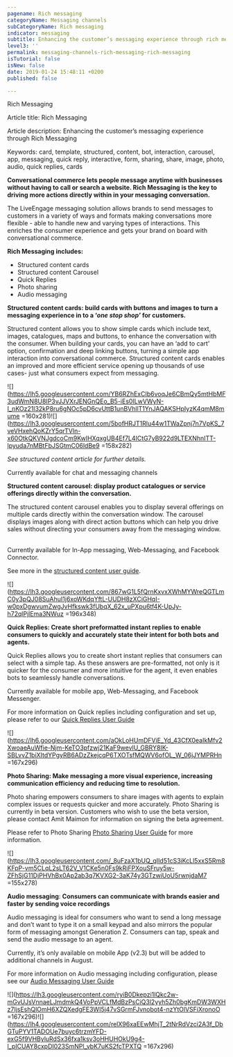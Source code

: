 ```yaml
---
pagename: Rich messaging
categoryName: Messaging channels
subCategoryName: Rich messaging
indicator: messaging
subtitle: Enhancing the customer’s messaging experience through rich messaging
level3: ''
permalink: messaging-channels-rich-messaging-rich-messaging
isTutorial: false
isNew: false
date: 2019-01-24 15:48:11 +0200
published: false

---
```

Rich Messaging

Article title: Rich Messaging

Article description: Enhancing the customer’s messaging experience through Rich Messaging

Keywords: card, template, structured, content, bot, interaction, carousel, app, messaging, quick reply, interactive, form, sharing, share, image, photo, audio, quick replies, cards

**Conversational commerce lets people message anytime with businesses without having to call or search a website. Rich Messaging is the key to driving more actions directly within in your messaging conversation.**

The LiveEngage messaging solution allows brands to send messages to customers in a variety of ways and formats making conversations more flexible - able to handle new and varying types of interactions. This enriches the consumer experience and gets your brand on board with conversational commerce.

**Rich Messaging includes:**

* Structured content cards
* Structured content Carousel  
* Quick Replies 
* Photo sharing 
* Audio messaging

**Structured content cards: build cards with buttons and images to turn a messaging experience in to a ‘_one stop shop’_ for customers.**

Structured content allows you to show simple cards which include text, images, catalogues, maps and buttons, to enhance the conversation with the consumer. When building your cards, you can have an ‘add to cart’ option, confirmation and deep linking buttons, turning a simple app interaction into conversational commerce. Structured content cards enables an improved and more efficient service opening up thousands of use cases- just what consumers expect from messaging.

  
  
![](https://lh5.googleusercontent.com/YB6RZhExCIb6voqJe6CBmQy5mtHbMF3udWmN8U8IP3vJJVXrJENGnQEo_B5-iEs0ILwVWyN-I_nKOz21l32kP8ru6gNOc5pD6cvUttB1unBVhllT1YnJAQAKSHpIyzK4qmM8mume =160x281)![](https://lh3.googleusercontent.com/5bofHRJT1Rlu44w1TWaZpnj7n7VpKS_7veVHxehQoKZrY5qrTVln-x60OtkQKVNJgdcoCm9KwIHXqxgUB4Ef7L4ICtG7yB922d9LTEXNhnITT-lpyuda7nMBtFbJSGtmC06ldBe9 =158x282)

_See structured content article for further details._

Currently available for chat and messaging channels   

**Structured content carousel: display product catalogues or service offerings directly within the conversation.** 

The structured content carousel enables you to display several offerings on multiple cards directly within the conversation window. The carousel displays images along with direct action buttons which can help you drive sales without directing your consumers away from the messaging window.   

Currently available for In-App messaging, Web-Messaging, and Facebook Connector.

See more in the [structured content user guide](https://s3-eu-west-1.amazonaws.com/ce-sr/CA/User+guides/Structured+Content/Structured+Content+for+Messaging.pdf).

![](https://lh3.googleusercontent.com/867wG1L5fQrnKxvxXWhMYWreQGTLmC0y3pQJ08SuAhuI1j6xoWKdqYftL-UUDH8zXCiGHqI-w0pxDgwvumZwgJvHfkswk3fUbqX_62x_uPXpu6tf4K-UpJy-h72qlPjlEma3NWuz =196x348)

**Quick Replies: Create short preformatted instant replies to enable consumers to quickly and accurately state their intent for both bots and agents.**

Quick Replies allows you to create short instant replies that consumers can select with a simple tap. As these answers are pre-formatted, not only is it quicker for the consumer and more intuitive for the agent, it even enables bots to seamlessly handle conversations. 

Currently available for mobile app, Web-Messaging, and Facebook Messenger.   

For more information on Quick replies including configuration and set up, please refer to our [Quick Replies User Guide](https://s3-eu-west-1.amazonaws.com/ce-sr/CA/User+guides/Quick+Replies/Quick+Replies+-+User+Guide.pdf)

![](https://lh6.googleusercontent.com/aOkLoHUmDFViE_Yd_43CfX0eaIkMfv2XwoaeAuWfie-Njm-KeTO3pfzwj21KaF9wevlU_GBRY8IK-SBLvvZ1biXItdYPgyRB6ADzZkejcqP6TXOTsfMQWV6ofOL_W_06jJYMPRHn =167x296)

**Photo Sharing: Make messaging a more visual experience, increasing communication efficiency and reducing time to resolution.** 

Photo sharing empowers consumers to share images with agents to explain complex issues or requests quicker and more accurately. Photo Sharing is currently in beta version. Customers who wish to use the beta version, please contact Amit Maimon for information on signing the beta agreement.

Please refer to Photo Sharing [Photo Sharing User Guide](https://s3-eu-west-1.amazonaws.com/ce-sr/CA/User+guides/Photosharing/Photo+Sharing+on+Messaging+User+Guide.pdf) for more information.

![](https://lh3.googleusercontent.com/_8uFzaX1bUQ_qIId51cS3iKcLl5xxS5Rm8KFpP-vm5CLqL2sLT62V_V1CKe5n0Fs9kRiFPXouSFruy5w-ZFhSjG11DjPHVhBx0Ap2ab3q7KVXG2-3aK74y3GTzwiUoU5rwnjdaM7 =155x278)

**Audio messaging**: **Consumers can communicate with brands easier and faster by sending voice recordings** 

Audio messaging is ideal for consumers who want to send a long message and don’t want to type it on a small keypad and also mirrors the popular form of messaging amongst Generation Z. Consumers can tap, speak and send the audio message to an agent. 

Currently, it’s only available on mobile App (v2.3) but will be added to additional channels in August. 

For more information on Audio messaging including configuration, please see our [Audio Messaging User Guide](https://docs.google.com/document/d/19WKm_daX6DttPyfUgNVOwj_XsmBBbhevFwlQfrRDpbc/edit#heading=h.5z51g3rrcqpe)

![](https://lh3.googleusercontent.com/ryiB0Dkepzi1lQkc2w-mGvUJsVnnaeLJmdmkQ4VoPpVCLfMdBzPsCiQ3l2yyh5Zh0bgKmDW3WXHz7IjsEshQlOmH6XZQXedgFE3WI5j47vSGrmFJvnobot4-nzYtOlVSFiXronoO =167x296)![](https://lh4.googleusercontent.com/relX96xaEEwMhjT_2tNrRdVzci2A3f_DbGTuPYV1TADOUe7buyc6trzmYFD-exG5f9VHByluRdSx36fxa1ksv3oHHUHOkU9g4-l_pICUAY8cxpDI023SmNPl_vbK7uKS2fcTPXTQ =167x296)
